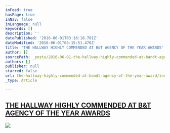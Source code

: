 ```yaml
---
inFeed: true
hasPage: true
inNav: false
inLanguage: null
keywords: []
description: ''
datePublished: '2016-06-01T03:16:18.701Z'
dateModified: '2016-06-01T03:15:51.476Z'
title: 'THE HALLWAY HIGHLY COMMENDED AT B&T AGENCY OF THE YEAR AWARDS'
author: []
sourcePath: _posts/2016-06-01-the-hallway-highly-commended-at-bandt-agency-of-the-year-award.md
authors: []
publisher: null
starred: false
url: the-hallway-highly-commended-at-bandt-agency-of-the-year-award/index.html
_type: Article

---
```

## [THE HALLWAY HIGHLY COMMENDED AT B&T AGENCY OF THE YEAR AWARDS][0]
![](https://the-grid-user-content.s3-us-west-2.amazonaws.com/1ab5fcea-3b0d-4c89-b5b5-e486a5ed69d3.png)

[0]: http://www.thehallway.com.au/news/the-hallway-highly-commended-at-bt-agency-of-the-year-awards/